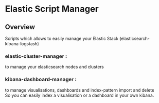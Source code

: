 
# Elastic Script Manager 

## Overview 
Scripts which allows to easily manage your Elastic Stack (elasticsearch-kibana-logstash) 



### elastic-cluster-manager : 
to manage your elasticsearch nodes and clusters 

### kibana-dashboard-manager : 
to manage visualisations, dashboards and index-pattern import and delete 
So you can easily index a visualisation or a dashboard in your own kibana. 

